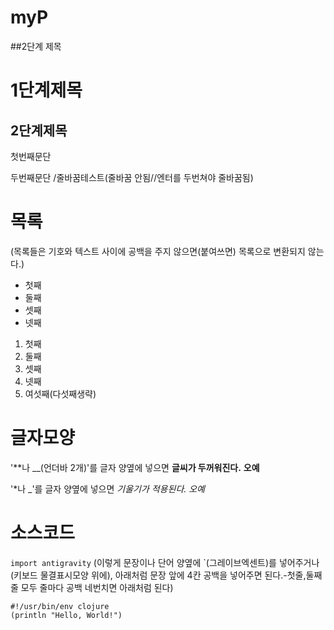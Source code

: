 # myP
##2단계 제목

1단계제목
=====
2단계제목
-----

첫번째문단

두번째문단
/줄바꿈테스트(줄바꿈 안됨//엔터를 두번쳐야 줄바꿈됨)



# 목록
(목록들은 기호와 텍스트 사이에 공백을 주지 않으면(붙여쓰면) 목록으로 변환되지 않는다.)
* 첫째
* 둘째
* 셋째
* 넷째

1. 첫째
2. 둘째
3. 셋째
4. 넷째
6. 여섯째(다섯째생략)


# 글자모양
'**나 __(언더바 2개)'를 글자 양옆에 넣으면 **글씨가 두꺼워진다.** __오예__

'*나 _'를 글자 양옆에 넣으면 *기울기가 적용된다.* _오예_



소스코드
====
`import antigravity`
(이렇게 문장이나 단어 양옆에 `(그레이브엑센트)를 넣어주거나(키보드 물결표시모양 위에), 아래처럼 문장 앞에 4칸 공백을 넣어주면 된다.-첫줄,둘째줄 모두 줄마다 공백 네번치면 아래처럼 된다)

    #!/usr/bin/env clojure
    (println "Hello, World!")
